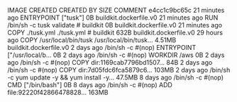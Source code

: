 IMAGE               CREATED             CREATED BY                                      SIZE                COMMENT
e4cc1c9bc65c        21 minutes ago      ENTRYPOINT ["tusk"]                             0B                  buildkit.dockerfile.v0
<missing>           21 minutes ago      RUN /bin/sh -c tusk validate # buildkit         0B                  buildkit.dockerfile.v0
<missing>           21 minutes ago      COPY ./tusk.yml ./tusk.yml # buildkit           632B                buildkit.dockerfile.v0
<missing>           29 hours ago        COPY /usr/local/bin/tusk /usr/local/bin/tusk…   4.51MB              buildkit.dockerfile.v0
<missing>           2 days ago          /bin/sh -c #(nop)  ENTRYPOINT ["/usr/local/b…   0B
<missing>           2 days ago          /bin/sh -c #(nop) WORKDIR /aws                  0B
<missing>           2 days ago          /bin/sh -c #(nop) COPY dir:1169cab7796bd1507…   84B
<missing>           2 days ago          /bin/sh -c #(nop) COPY dir:7d05fdc6fca5879c6…   103MB
<missing>           2 days ago          /bin/sh -c yum update -y   && yum install -y…   47.5MB
<missing>           8 days ago          /bin/sh -c #(nop)  CMD ["/bin/bash"]            0B
<missing>           8 days ago          /bin/sh -c #(nop) ADD file:92220f42866478828…   163MB
